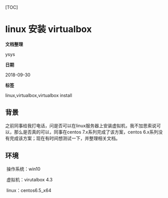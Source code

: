 [TOC]

# linux 安装 virtualbox 

**文档整理**

ysys

**日期**

2018-09-30

**标签**

linux,virtualbox,virtualbox install



## 背景

​	之前同事给我打电话，问是否可以在linux服务器上安装虚拟机，我不加思索说可以，那么是否真的可以，同事在centos 7.x系列完成了该方案，centos 6.x系列没有完成该方案；现在有时间想测试一下，并整理相关文档。



## 环境

​	操作系统：win10

​	虚拟机：virutalbox 4.3

​	linux：centos6.5_x64

​	